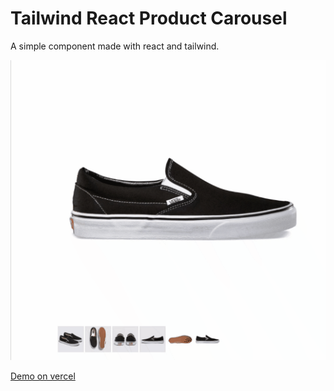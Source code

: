 # Tailwind React Product Carousel

A simple component made with react and tailwind.

![Gif](https://github.com/niagalves/tailwind-react-product-carousel/blob/master/gif/demo.gif)

[Demo on vercel](https://tailwind-react-product-carousel.vercel.app/)
